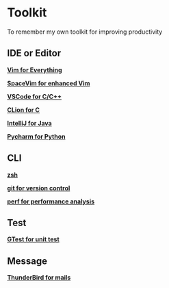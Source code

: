 # Toolkit
To remember my own toolkit for improving productivity

## IDE or Editor
[**Vim for Everything**]()

[**SpaceVim for enhanced Vim**]()

[**VSCode for C/C++**]()

[**CLion for C**]()

[**IntelliJ for Java**]()

[**Pycharm for Python**]()

## CLI
[**zsh**]()

[**git for version control**]()

[**perf for performance analysis**]()

## Test 
[**GTest for unit test**]()

## Message
[**ThunderBird for mails**]()
